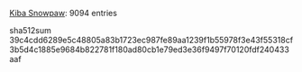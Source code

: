 [Kiba Snowpaw](https://github.com/kibasnowpaw): 9094 entries

sha512sum 39c4cdd6289e5c48805a83b1723ec987fe89aa1239f1b55978f3e43f55318cf3b5d4c1885e9684b822781f180ad80cb1e79ed3e36f9497f70120fdf240433aaf
